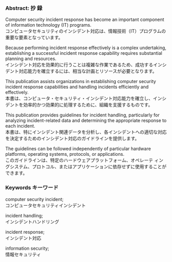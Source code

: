 ### Abstract: 抄 録
Computer security incident response has become an important component of information technology (IT) programs.  
コンピュータセキュリティのインシデント対応は、情報技術（IT）プログラムの重要な要素となっています。  

Because performing incident response effectively is a complex undertaking, establishing a successful incident response capability requires substantial planning and resources.  
インシデント対応を効果的に行うことは複雑な作業であるため、成功するインシデント対応能力を確立するには、相当な計画とリソースが必要となります。  

This publication assists organizations in establishing computer security incident response capabilities and handling incidents efficiently and effectively.  
本書は、コンピュータ・セキュリティ・インシデント対応能力を確立し、インシデントを効率的かつ効果的に処理するために、組織を支援するものです。   

This publication provides guidelines for incident handling, particularly for analyzing incident-related data and determining the appropriate response to each incident.  
本書は、特にインシデント関連データを分析し、各インシデントへの適切な対応を決定するためのインシデント対応のガイドラインを提供します。  

The guidelines can be followed independently of particular hardware platforms, operating systems, protocols, or applications.  
このガイドラインは、特定のハードウェアプラットフォーム、オペレーテ ィングシステム、プロトコル、またはアプリケーションに依存せずに使用することができます。   


### Keywords キーワード
computer security incident;  
コンピュータセキュリティインシデント  

incident handling;  
インシデントハンドリング  

incident response;   
インシデント対応  

information security;  
情報セキュリティ

